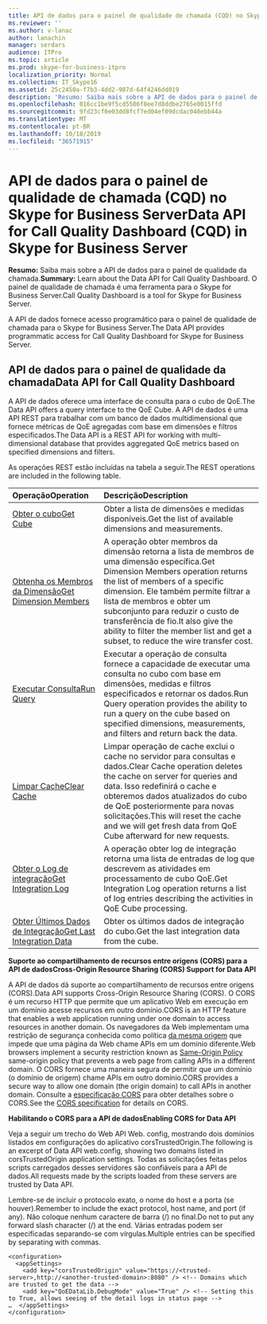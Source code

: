 ```yaml
---
title: API de dados para o painel de qualidade de chamada (CQD) no Skype for Business Server
ms.reviewer: ''
ms.author: v-lanac
author: lanachin
manager: serdars
audience: ITPro
ms.topic: article
ms.prod: skype-for-business-itpro
localization_priority: Normal
ms.collection: IT_Skype16
ms.assetid: 25c2450a-f7b3-4dd2-987d-64f4246dd019
description: 'Resumo: Saiba mais sobre a API de dados para o painel de qualidade da chamada. O painel de qualidade de chamada é uma ferramenta para o Skype for Business Server.'
ms.openlocfilehash: 016cc1be9f5cd5506f8ee7d8ddbe2765e0015ffd
ms.sourcegitcommit: 9fd23cf0e03dd8fcf7ed04ef09dcdac048ebb44a
ms.translationtype: MT
ms.contentlocale: pt-BR
ms.lasthandoff: 10/18/2019
ms.locfileid: "36571915"
---
```

# <a name="data-api-for-call-quality-dashboard-cqd-in-skype-for-business-server"></a><span data-ttu-id="edeb7-104">API de dados para o painel de qualidade de chamada (CQD) no Skype for Business Server</span><span class="sxs-lookup"><span data-stu-id="edeb7-104">Data API for Call Quality Dashboard (CQD) in Skype for Business Server</span></span>
 
<span data-ttu-id="edeb7-105">**Resumo:** Saiba mais sobre a API de dados para o painel de qualidade da chamada.</span><span class="sxs-lookup"><span data-stu-id="edeb7-105">**Summary:** Learn about the Data API for Call Quality Dashboard.</span></span> <span data-ttu-id="edeb7-106">O painel de qualidade de chamada é uma ferramenta para o Skype for Business Server.</span><span class="sxs-lookup"><span data-stu-id="edeb7-106">Call Quality Dashboard is a tool for Skype for Business Server.</span></span>
  
<span data-ttu-id="edeb7-107">A API de dados fornece acesso programático para o painel de qualidade de chamada para o Skype for Business Server.</span><span class="sxs-lookup"><span data-stu-id="edeb7-107">The Data API provides programmatic access for Call Quality Dashboard for Skype for Business Server.</span></span>
  
## <a name="data-api-for-call-quality-dashboard"></a><span data-ttu-id="edeb7-108">API de dados para o painel de qualidade da chamada</span><span class="sxs-lookup"><span data-stu-id="edeb7-108">Data API for Call Quality Dashboard</span></span>

<span data-ttu-id="edeb7-109">A API de dados oferece uma interface de consulta para o cubo de QoE.</span><span class="sxs-lookup"><span data-stu-id="edeb7-109">The Data API offers a query interface to the QoE Cube.</span></span> <span data-ttu-id="edeb7-110">A API de dados é uma API REST para trabalhar com um banco de dados multidimensional que fornece métricas de QoE agregadas com base em dimensões e filtros especificados.</span><span class="sxs-lookup"><span data-stu-id="edeb7-110">The Data API is a REST API for working with multi-dimensional database that provides aggregated QoE metrics based on specified dimensions and filters.</span></span>
  
<span data-ttu-id="edeb7-111">As operações REST estão incluídas na tabela a seguir.</span><span class="sxs-lookup"><span data-stu-id="edeb7-111">The REST operations are included in the following table.</span></span>
  

|<span data-ttu-id="edeb7-112">**Operação**</span><span class="sxs-lookup"><span data-stu-id="edeb7-112">**Operation**</span></span>|<span data-ttu-id="edeb7-113">**Descrição**</span><span class="sxs-lookup"><span data-stu-id="edeb7-113">**Description**</span></span>|
|:-----|:-----|
|[<span data-ttu-id="edeb7-114">Obter o cubo</span><span class="sxs-lookup"><span data-stu-id="edeb7-114">Get Cube</span></span>](get-cube.md) <br/> |<span data-ttu-id="edeb7-115">Obter a lista de dimensões e medidas disponíveis.</span><span class="sxs-lookup"><span data-stu-id="edeb7-115">Get the list of available dimensions and measurements.</span></span>  <br/> |
|[<span data-ttu-id="edeb7-116">Obtenha os Membros da Dimensão</span><span class="sxs-lookup"><span data-stu-id="edeb7-116">Get Dimension Members</span></span>](get-dimension-members.md) <br/> |<span data-ttu-id="edeb7-117">A operação obter membros da dimensão retorna a lista de membros de uma dimensão específica.</span><span class="sxs-lookup"><span data-stu-id="edeb7-117">Get Dimension Members operation returns the list of members of a specific dimension.</span></span> <span data-ttu-id="edeb7-118">Ele também permite filtrar a lista de membros e obter um subconjunto para reduzir o custo de transferência de fio.</span><span class="sxs-lookup"><span data-stu-id="edeb7-118">It also give the ability to filter the member list and get a subset, to reduce the wire transfer cost.</span></span>  <br/> |
|[<span data-ttu-id="edeb7-119">Executar Consulta</span><span class="sxs-lookup"><span data-stu-id="edeb7-119">Run Query</span></span>](run-query.md) <br/> |<span data-ttu-id="edeb7-120">Executar a operação de consulta fornece a capacidade de executar uma consulta no cubo com base em dimensões, medidas e filtros especificados e retornar os dados.</span><span class="sxs-lookup"><span data-stu-id="edeb7-120">Run Query operation provides the ability to run a query on the cube based on specified dimensions, measurements, and filters and return back the data.</span></span>  <br/> |
|[<span data-ttu-id="edeb7-121">Limpar Cache</span><span class="sxs-lookup"><span data-stu-id="edeb7-121">Clear Cache</span></span>](clear-cache.md) <br/> |<span data-ttu-id="edeb7-122">Limpar operação de cache exclui o cache no servidor para consultas e dados.</span><span class="sxs-lookup"><span data-stu-id="edeb7-122">Clear Cache operation deletes the cache on server for queries and data.</span></span> <span data-ttu-id="edeb7-123">Isso redefinirá o cache e obteremos dados atualizados do cubo de QoE posteriormente para novas solicitações.</span><span class="sxs-lookup"><span data-stu-id="edeb7-123">This will reset the cache and we will get fresh data from QoE Cube afterward for new requests.</span></span>  <br/> |
|[<span data-ttu-id="edeb7-124">Obter o Log de integração</span><span class="sxs-lookup"><span data-stu-id="edeb7-124">Get Integration Log</span></span>](get-integration-log.md) <br/> |<span data-ttu-id="edeb7-125">A operação obter log de integração retorna uma lista de entradas de log que descrevem as atividades em processamento de cubo QoE.</span><span class="sxs-lookup"><span data-stu-id="edeb7-125">Get Integration Log operation returns a list of log entries describing the activities in QoE Cube processing.</span></span>  <br/> |
|[<span data-ttu-id="edeb7-126">Obter Últimos Dados de Integração</span><span class="sxs-lookup"><span data-stu-id="edeb7-126">Get Last Integration Data</span></span>](get-last-integration-data.md) <br/> |<span data-ttu-id="edeb7-127">Obter os últimos dados de integração do cubo.</span><span class="sxs-lookup"><span data-stu-id="edeb7-127">Get the last integration data from the cube.</span></span>  <br/> |
   
 <span data-ttu-id="edeb7-128">**Suporte ao compartilhamento de recursos entre origens (CORS) para a API de dados**</span><span class="sxs-lookup"><span data-stu-id="edeb7-128">**Cross-Origin Resource Sharing (CORS) Support for Data API**</span></span>
  
<span data-ttu-id="edeb7-129">A API de dados dá suporte ao compartilhamento de recursos entre origens (CORS).</span><span class="sxs-lookup"><span data-stu-id="edeb7-129">Data API supports Cross-Origin Resource Sharing (CORS).</span></span> <span data-ttu-id="edeb7-130">O CORS é um recurso HTTP que permite que um aplicativo Web em execução em um domínio acesse recursos em outro domínio.</span><span class="sxs-lookup"><span data-stu-id="edeb7-130">CORS is an HTTP feature that enables a web application running under one domain to access resources in another domain.</span></span> <span data-ttu-id="edeb7-131">Os navegadores da Web implementam uma restrição de segurança conhecida como política [da mesma origem](https://www.w3.org/Security/wiki/Same_Origin_Policy) que impede que uma página da Web chame APIs em um domínio diferente.</span><span class="sxs-lookup"><span data-stu-id="edeb7-131">Web browsers implement a security restriction known as [Same-Origin Policy](https://www.w3.org/Security/wiki/Same_Origin_Policy) same-origin policy that prevents a web page from calling APIs in a different domain.</span></span> <span data-ttu-id="edeb7-132">O CORS fornece uma maneira segura de permitir que um domínio (o domínio de origem) chame APIs em outro domínio.</span><span class="sxs-lookup"><span data-stu-id="edeb7-132">CORS provides a secure way to allow one domain (the origin domain) to call APIs in another domain.</span></span> <span data-ttu-id="edeb7-133">Consulte a [especificação CORS](https://www.w3.org/TR/cors/) para obter detalhes sobre o CORS.</span><span class="sxs-lookup"><span data-stu-id="edeb7-133">See the [CORS specification](https://www.w3.org/TR/cors/) for details on CORS.</span></span>
  
 <span data-ttu-id="edeb7-134">**Habilitando o CORS para a API de dados**</span><span class="sxs-lookup"><span data-stu-id="edeb7-134">**Enabling CORS for Data API**</span></span>
  
 <span data-ttu-id="edeb7-135">Veja a seguir um trecho do Web API Web. config, mostrando dois domínios listados em configurações do aplicativo corsTrustedOrigin.</span><span class="sxs-lookup"><span data-stu-id="edeb7-135">The following is an excerpt of Data API web.config, showing two domains listed in corsTrustedOrigin application settings.</span></span> <span data-ttu-id="edeb7-136">Todas as solicitações feitas pelos scripts carregados desses servidores são confiáveis para a API de dados.</span><span class="sxs-lookup"><span data-stu-id="edeb7-136">All requests made by the scripts loaded from these servers are trusted by Data API.</span></span>
  
<span data-ttu-id="edeb7-137">Lembre-se de incluir o protocolo exato, o nome do host e a porta (se houver).</span><span class="sxs-lookup"><span data-stu-id="edeb7-137">Remember to include the exact protocol, host name, and port (if any).</span></span> <span data-ttu-id="edeb7-138">Não coloque nenhum caractere de barra (/) no final.</span><span class="sxs-lookup"><span data-stu-id="edeb7-138">Do not to put any forward slash character (/) at the end.</span></span> <span data-ttu-id="edeb7-139">Várias entradas podem ser especificadas separando-se com vírgulas.</span><span class="sxs-lookup"><span data-stu-id="edeb7-139">Multiple entries can be specified by separating with commas.</span></span>
  
```
<configuration>
  <appSettings>
    <add key="corsTrustedOrigin" value="https://<trusted-server>,http://<another-trusted-domain>:8080" /> <!-- Domains which are trusted to get the data -->
    <add key="QoEDataLib.DebugMode" value="True" /> <!-- Setting this to True, allows seeing of the detail logs in status page -->
…  </appSettings>
</configuration>
```


